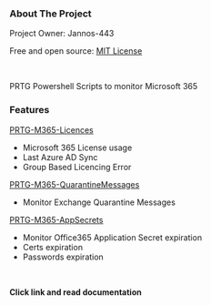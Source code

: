 <!-- ABOUT THE PROJECT -->
### About The Project
Project Owner: Jannos-443

Free and open source: [MIT License](https://github.com/Jannos-443/PRTG-M365/blob/main/LICENSE)

<br>

PRTG Powershell Scripts to monitor Microsoft 365


### **Features**

[PRTG-M365-Licences](https://github.com/Jannos-443/PRTG-M365/blob/main/README_Licences.md)
* Microsoft 365 License usage
* Last Azure AD Sync
* Group Based Licencing Error

[PRTG-M365-QuarantineMessages](https://github.com/Jannos-443/PRTG-M365/blob/main/README_QuarantineMessages.md)
* Monitor Exchange Quarantine Messages

[PRTG-M365-AppSecrets](https://github.com/Jannos-443/PRTG-M365/blob/main/README_AppSecrets.md)
* Monitor Office365 Application Secret expiration
* Certs expiration
* Passwords expiration

<br>

**Click link and read documentation**

